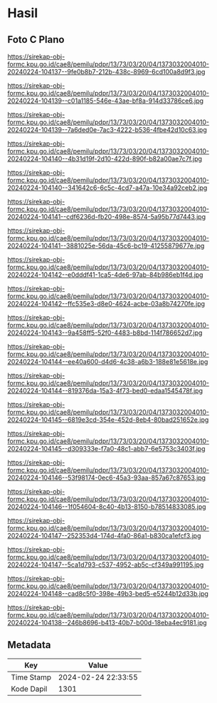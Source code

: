 # Hasil

## Foto C Plano

https://sirekap-obj-formc.kpu.go.id/cae8/pemilu/pdpr/13/73/03/20/04/1373032004010-20240224-104137--9fe0b8b7-212b-438c-8969-6cd100a8d9f3.jpg

https://sirekap-obj-formc.kpu.go.id/cae8/pemilu/pdpr/13/73/03/20/04/1373032004010-20240224-104139--c01a1185-546e-43ae-bf8a-914d33786ce6.jpg

https://sirekap-obj-formc.kpu.go.id/cae8/pemilu/pdpr/13/73/03/20/04/1373032004010-20240224-104139--7a6ded0e-7ac3-4222-b536-4fbe42d10c63.jpg

https://sirekap-obj-formc.kpu.go.id/cae8/pemilu/pdpr/13/73/03/20/04/1373032004010-20240224-104140--4b31d19f-2d10-422d-890f-b82a00ae7c7f.jpg

https://sirekap-obj-formc.kpu.go.id/cae8/pemilu/pdpr/13/73/03/20/04/1373032004010-20240224-104140--341642c6-6c5c-4cd7-a47a-10e34a92ceb2.jpg

https://sirekap-obj-formc.kpu.go.id/cae8/pemilu/pdpr/13/73/03/20/04/1373032004010-20240224-104141--cdf6236d-fb20-498e-8574-5a95b77d7443.jpg

https://sirekap-obj-formc.kpu.go.id/cae8/pemilu/pdpr/13/73/03/20/04/1373032004010-20240224-104141--3881025e-56da-45c6-bc19-41255879677e.jpg

https://sirekap-obj-formc.kpu.go.id/cae8/pemilu/pdpr/13/73/03/20/04/1373032004010-20240224-104142--e0dddf41-1ca5-4de6-97ab-84b986eb1f4d.jpg

https://sirekap-obj-formc.kpu.go.id/cae8/pemilu/pdpr/13/73/03/20/04/1373032004010-20240224-104142--ffc535e3-d8e0-4624-acbe-03a8b74270fe.jpg

https://sirekap-obj-formc.kpu.go.id/cae8/pemilu/pdpr/13/73/03/20/04/1373032004010-20240224-104143--9a458ff5-52f0-4483-b8bd-114f786652d7.jpg

https://sirekap-obj-formc.kpu.go.id/cae8/pemilu/pdpr/13/73/03/20/04/1373032004010-20240224-104144--ee40a600-d4d6-4c38-a6b3-188e81e5618e.jpg

https://sirekap-obj-formc.kpu.go.id/cae8/pemilu/pdpr/13/73/03/20/04/1373032004010-20240224-104144--819376da-15a3-4f73-bed0-edaa1545478f.jpg

https://sirekap-obj-formc.kpu.go.id/cae8/pemilu/pdpr/13/73/03/20/04/1373032004010-20240224-104145--6819e3cd-354e-452d-8eb4-80bad251652e.jpg

https://sirekap-obj-formc.kpu.go.id/cae8/pemilu/pdpr/13/73/03/20/04/1373032004010-20240224-104145--d309333e-f7a0-48c1-abb7-6e5753c3403f.jpg

https://sirekap-obj-formc.kpu.go.id/cae8/pemilu/pdpr/13/73/03/20/04/1373032004010-20240224-104146--53f98174-0ec6-45a3-93aa-857a67c87653.jpg

https://sirekap-obj-formc.kpu.go.id/cae8/pemilu/pdpr/13/73/03/20/04/1373032004010-20240224-104146--1f054604-8c40-4b13-8150-b78514833085.jpg

https://sirekap-obj-formc.kpu.go.id/cae8/pemilu/pdpr/13/73/03/20/04/1373032004010-20240224-104147--252353d4-174d-4fa0-86a1-b830ca1efcf3.jpg

https://sirekap-obj-formc.kpu.go.id/cae8/pemilu/pdpr/13/73/03/20/04/1373032004010-20240224-104147--5ca1d793-c537-4952-ab5c-cf349a991195.jpg

https://sirekap-obj-formc.kpu.go.id/cae8/pemilu/pdpr/13/73/03/20/04/1373032004010-20240224-104148--cad8c5f0-398e-49b3-bed5-e5244b12d33b.jpg

https://sirekap-obj-formc.kpu.go.id/cae8/pemilu/pdpr/13/73/03/20/04/1373032004010-20240224-104138--246b8696-b413-40b7-b00d-18eba4ec9181.jpg


## Metadata

| Key        | Value               |
| ---------- | ------------------- |
| Time Stamp | 2024-02-24 22:33:55 |
| Kode Dapil | 1301                |



